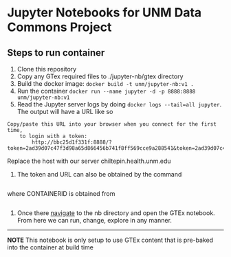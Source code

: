 # Jupyter Notebooks for UNM Data Commons Project
## Steps to run container
1. Clone this repository
1. Copy any GTex required files to ./jupyter-nb/gtex directory
1. Build the docker image:
```docker build -t unm/jupyter-nb:v1 .```
1. Run the container
```docker run --name jupyter -d -p 8888:8888 unm/jupyter-nb:v1```
1. Read the Jupyter server logs by doing
```docker logs --tail=all jupyter```. The output will have a URL like so
```
Copy/paste this URL into your browser when you connect for the first time,
    to login with a token:
        http://bbc25d1f331f:8888/?token=2ad39d07c47f3d98a65d866456b741f8ff569cce9a288541&token=2ad39d07c47f3d98a65d866456b741f8ff569cce9a288541
```
Replace the host with our server chiltepin.health.unm.edu 
1. The token and URL can also be obtained by the command
```docker exec CONTAINERID exec jupyter notebook list
```
where CONTAINERID is obtained from
```docker ps
```
1. Once there [navigate](http://chiltepin.health.unm.edu:8888/tree/work/nb) to the nb directory and open the GTEx notebook.  From here we can run, change, explore in any manner.  

---
**NOTE**  This notebook is only setup to use GTEx content that is pre-baked into the container at build time
